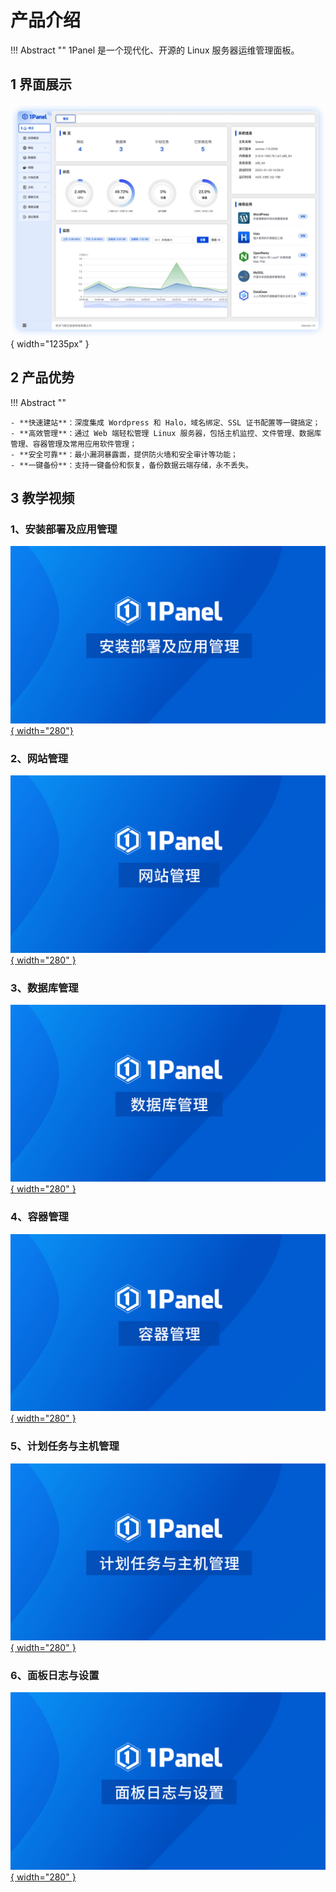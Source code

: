 # 产品介绍

!!! Abstract ""
    1Panel 是一个现代化、开源的 Linux 服务器运维管理面板。

## 1 界面展示

![界面展示](./img/index/overview.png){ width="1235px" }

## 2 产品优势

!!! Abstract ""

	- **快速建站**：深度集成 Wordpress 和 Halo，域名绑定、SSL 证书配置等一键搞定；
	- **高效管理**：通过 Web 端轻松管理 Linux 服务器，包括主机监控、文件管理、数据库管理、容器管理及常用应用软件管理；
	- **安全可靠**：最小漏洞暴露面，提供防火墙和安全审计等功能；
	- **一键备份**：支持一键备份和恢复，备份数据云端存储，永不丢失。

## 3 教学视频

### 1、安装部署及应用管理

[![安装部署及应用管理](./img/video/安装部署及应用管理.jpg){ width="280"}](https://www.bilibili.com/video/BV1rY411z78k/)
### 2、网站管理

[![网站管理](./img/video/网站管理.jpg){ width="280" }](https://www.bilibili.com/video/BV1AP411Z7oK/)

### 3、数据库管理

[![数据库管理](./img/video/数据库管理.jpg){ width="280" }](https://www.bilibili.com/video/BV1fP411o7vY/)

### 4、容器管理

[![容器管理](./img/video/容器管理.jpg){ width="280" }](https://www.bilibili.com/video/BV1hL411o7ck/)

### 5、计划任务与主机管理

[![计划任务与主机管理](./img/video/计划任务与主机管理.jpg){ width="280" }](https://www.bilibili.com/video/BV1FY4y1R7p5/)

### 6、面板日志与设置

[![面板日志与设置](./img/video/面板日志与设置.jpg){ width="280" }](https://www.bilibili.com/video/BV1uX4y1f7T2/)
